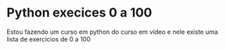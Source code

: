 # Python execices 0 a 100
Estou fazendo um curso em python do curso em vídeo e nele existe uma lista de exercícios de 0 a 100 
